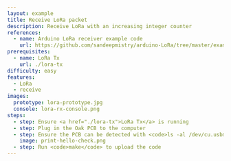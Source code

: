 ```yaml
---
layout: example
title: Receive LoRa packet
description: Receive LoRa with an increasing integer counter
references:
  - name: Arduino LoRa receiver example code
    url: https://github.com/sandeepmistry/arduino-LoRa/tree/master/examples/LoRaReceiver
prerequisites:
  - name: LoRa Tx
    url: ./lora-tx
difficulty: easy
features:
  - LoRa
  - receive
images:
  prototype: lora-prototype.jpg
  console: lora-rx-console.png
steps:
  - step: Ensure <a href="./lora-tx">LoRa Tx</a> is running
  - step: Plug in the Oak PCB to the computer
  - step: Ensure the PCB can be detected with <code>ls -al /dev/cu.usbmodem</code> and <code>arduino-cli board list</code>
    image: print-hello-check.png
  - step: Run <code>make</code> to upload the code
---
```

